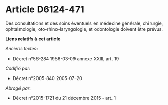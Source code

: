 # Article D6124-471

Des consultations et des soins éventuels en médecine générale, chirurgie, ophtalmologie, oto-rhino-laryngologie, et
odontologie doivent être prévus.

**Liens relatifs à cet article**

_Anciens textes_:

  - Décret n°56-284 1956-03-09 annexe XXIII, art. 19

_Codifié par_:

  - Décret n°2005-840 2005-07-20

_Abrogé par_:

  - Décret n°2015-1721 du 21 décembre 2015 - art. 1
